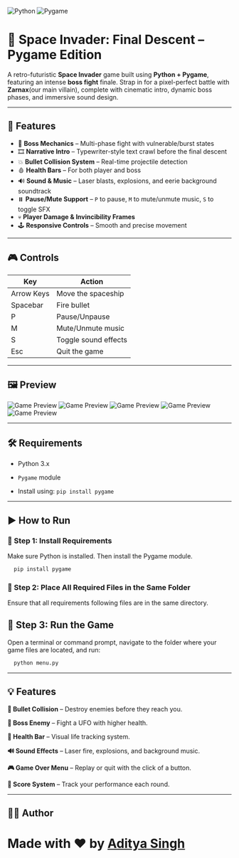 ![Python](https://img.shields.io/badge/python-3.1-blue)
![Pygame](https://img.shields.io/badge/pygame-green)
# 🚀 Space Invader: Final Descent – Pygame Edition

A retro-futuristic **Space Invader** game built using **Python + Pygame**, featuring an intense **boss fight** finale. Strap in for a pixel-perfect battle with **Zarnax**(our main villain), complete with cinematic intro, dynamic boss phases, and immersive sound design.

---

## 🧩 Features

- 🎯 **Boss Mechanics** – Multi-phase fight with vulnerable/burst states  
- 🎞️ **Narrative Intro** – Typewriter-style text crawl before the final descent  
- 💥 **Bullet Collision System** – Real-time projectile detection  
- 🩸 **Health Bars** – For both player and boss  
- 🔊 **Sound & Music** – Laser blasts, explosions, and eerie background soundtrack  
- ⏸️ **Pause/Mute Support** – `P` to pause, `M` to mute/unmute music, `S` to toggle SFX  
- 💀 **Player Damage & Invincibility Frames**  
- 🕹️ **Responsive Controls** – Smooth and precise movement  

---

## 🎮 Controls

| Key         | Action              |
|-------------|---------------------|
| Arrow Keys  | Move the spaceship  |
| Spacebar    | Fire bullet         |
| P           | Pause/Unpause       |
| M           | Mute/Unmute music   |
| S           | Toggle sound effects|
| Esc         | Quit the game       |

---

## 🖼️ Preview

![Game Preview](resources/images/preview1.png)
![Game Preview](resources/images/preview2.png)
![Game Preview](resources/images/preview3.png)
![Game Preview](resources/images/preview4.png)
![Game Preview](resources/images/preview5.png)

---

## 🛠️ Requirements

- Python 3.x
- `Pygame` module

- Install using:
`pip install pygame`

---
## ▶️ How to Run

### 🔹 Step 1: Install Requirements  
Make sure Python is installed. Then install the Pygame module.

```bash
  pip install pygame
```
### 🔹 Step 2: Place All Required Files in the Same Folder
Ensure that all requirements following files are in the same directory.
## 🔹 Step 3: Run the Game

Open a terminal or command prompt, navigate to the folder where your game files are located, and run:

```bash
  python menu.py
```
---

## 💡 Features
**🎯 Bullet Collision** – Destroy enemies before they reach you.

**🧠 Boss Enemy** – Fight a UFO with higher health.

**💓 Health Bar** – Visual life tracking system.

**🔊 Sound Effects** – Laser fire, explosions, and background music.

**🎮 Game Over Menu** – Replay or quit with the click of a button.

**💾 Score System** – Track your performance each round.

---

## 👨‍💻 Author

Made with ❤️ by [Aditya Singh](https://github.com/adityas-28)
=======

